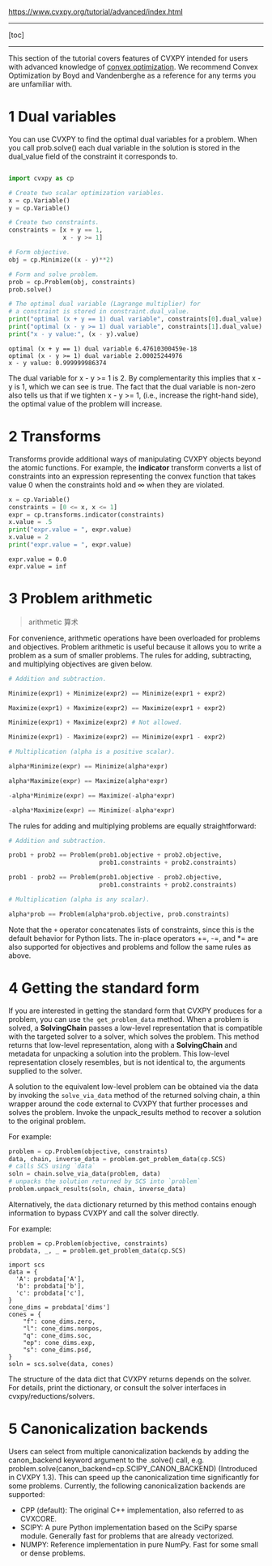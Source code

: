 https://www.cvxpy.org/tutorial/advanced/index.html

-----

[toc]

---


This section of the tutorial covers features of CVXPY intended for users with advanced knowledge of [convex optimization](https://www.stanford.edu/~boyd/cvxbook/). We recommend Convex Optimization by Boyd and Vandenberghe as a reference for any terms you are unfamiliar with.



# 1 Dual variables

You can use CVXPY to find the optimal dual variables for a problem. When you call prob.solve() each dual variable in the solution is stored in the dual_value field of the constraint it corresponds to.

```py

import cvxpy as cp

# Create two scalar optimization variables.
x = cp.Variable()
y = cp.Variable()

# Create two constraints.
constraints = [x + y == 1,
               x - y >= 1]

# Form objective.
obj = cp.Minimize((x - y)**2)

# Form and solve problem.
prob = cp.Problem(obj, constraints)
prob.solve()

# The optimal dual variable (Lagrange multiplier) for
# a constraint is stored in constraint.dual_value.
print("optimal (x + y == 1) dual variable", constraints[0].dual_value)
print("optimal (x - y >= 1) dual variable", constraints[1].dual_value)
print("x - y value:", (x - y).value)

```

```
optimal (x + y == 1) dual variable 6.47610300459e-18
optimal (x - y >= 1) dual variable 2.00025244976
x - y value: 0.999999986374
```

The dual variable for x - y >= 1 is 2. By complementarity this implies that x - y is 1, which we can see is true. The fact that the dual variable is non-zero also tells us that if we tighten x - y >= 1, (i.e., increase the right-hand side), the optimal value of the problem will increase.


# 2 Transforms

Transforms provide additional ways of manipulating CVXPY objects beyond the atomic functions. For example, the **indicator** transform converts a list of constraints into an expression representing the convex function that takes value 0 when the constraints hold and $\infty$ when they are violated.


```py
x = cp.Variable()
constraints = [0 <= x, x <= 1]
expr = cp.transforms.indicator(constraints)
x.value = .5
print("expr.value = ", expr.value)
x.value = 2
print("expr.value = ", expr.value)
```

```
expr.value = 0.0
expr.value = inf
```

# 3 Problem arithmetic

>arithmetic 算术

For convenience, arithmetic operations have been overloaded for problems and objectives. Problem arithmetic is useful because it allows you to write a problem as a sum of smaller problems. The rules for adding, subtracting, and multiplying objectives are given below.

```py
# Addition and subtraction.

Minimize(expr1) + Minimize(expr2) == Minimize(expr1 + expr2)

Maximize(expr1) + Maximize(expr2) == Maximize(expr1 + expr2)

Minimize(expr1) + Maximize(expr2) # Not allowed.

Minimize(expr1) - Maximize(expr2) == Minimize(expr1 - expr2)

# Multiplication (alpha is a positive scalar).

alpha*Minimize(expr) == Minimize(alpha*expr)

alpha*Maximize(expr) == Maximize(alpha*expr)

-alpha*Minimize(expr) == Maximize(-alpha*expr)

-alpha*Maximize(expr) == Minimize(-alpha*expr)

```

The rules for adding and multiplying problems are equally straightforward:

```py
# Addition and subtraction.

prob1 + prob2 == Problem(prob1.objective + prob2.objective,
                         prob1.constraints + prob2.constraints)

prob1 - prob2 == Problem(prob1.objective - prob2.objective,
                         prob1.constraints + prob2.constraints)

# Multiplication (alpha is any scalar).

alpha*prob == Problem(alpha*prob.objective, prob.constraints)
```
Note that the `+` operator concatenates lists of constraints, since this is the default behavior for Python lists. The in-place operators +=, -=, and *= are also supported for objectives and problems and follow the same rules as above.

# 4 Getting the standard form

If you are interested in getting the standard form that CVXPY produces for a problem, you can use `the get_problem_data` method. When a problem is solved, a **SolvingChain** passes a low-level representation that is compatible with the targeted solver to a solver, which solves the problem. This method returns that low-level representation, along with a **SolvingChain** and metadata for unpacking a solution into the problem. This low-level representation closely resembles, but is not identical to, the arguments supplied to the solver.

A solution to the equivalent low-level problem can be obtained via the data by invoking the `solve_via_data` method of the returned solving chain, a thin wrapper around the code external to CVXPY that further processes and solves the problem. Invoke the unpack_results method to recover a solution to the original problem.

For example:

```py
problem = cp.Problem(objective, constraints)
data, chain, inverse_data = problem.get_problem_data(cp.SCS)
# calls SCS using `data`
soln = chain.solve_via_data(problem, data)
# unpacks the solution returned by SCS into `problem`
problem.unpack_results(soln, chain, inverse_data)

```

Alternatively, the `data` dictionary returned by this method contains enough information to bypass CVXPY and call the solver directly.

For example:

```
problem = cp.Problem(objective, constraints)
probdata, _, _ = problem.get_problem_data(cp.SCS)

import scs
data = {
  'A': probdata['A'],
  'b': probdata['b'],
  'c': probdata['c'],
}
cone_dims = probdata['dims']
cones = {
    "f": cone_dims.zero,
    "l": cone_dims.nonpos,
    "q": cone_dims.soc,
    "ep": cone_dims.exp,
    "s": cone_dims.psd,
}
soln = scs.solve(data, cones)

```

The structure of the data dict that CVXPY returns depends on the solver. For details, print the dictionary, or consult the solver interfaces in cvxpy/reductions/solvers.

# 5 Canonicalization backends

Users can select from multiple canonicalization backends by adding the canon_backend keyword argument to the .solve() call, e.g. problem.solve(canon_backend=cp.SCIPY_CANON_BACKEND) (Introduced in CVXPY 1.3). This can speed up the canonicalization time significantly for some problems. Currently, the following canonicalization backends are supported:

+ CPP (default): The original C++ implementation, also referred to as CVXCORE.
+ SCIPY: A pure Python implementation based on the SciPy sparse module.
Generally fast for problems that are already vectorized.
+ NUMPY: Reference implementation in pure NumPy. Fast for some small or dense problems.